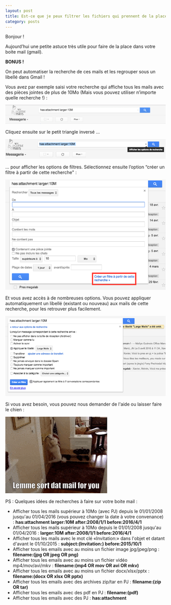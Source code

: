 ```yaml
---
layout: post
title: Est-ce que je peux filtrer les fichiers qui prennent de la place dans ma boite mail ?
category: posts
---
```


Bonjour !

Aujourd’hui une petite astuce très utile pour faire de la place dans votre boite mail (gmail).



**BONUS !**

On peut automatiser la recherche de ces mails et les regrouper sous un libellé dans Gmail !

Vous avez par exemple saisi votre recherche qui affiche tous les mails avec des pièces jointes de plus de 10Mo (Mais vous pouvez utiliser n’importe quelle recherche !) :

![filter](/images/filter.png)


Cliquez ensuite sur le petit triangle inversé  …

![filter-options](/images/filter-options.png)


… pour afficher les options de filtres. Sélectionnez ensuite l’option “créer un filtre à partir de cette recherche" :

![filter-options2](/images/filter-options2.png)

Et vous avez accès à de nombreuses options.
Vous pouvez appliquer automatiquement un libellé (existant ou nouveau) aux mails de cette recherche, pour les retrouver plus facilement.

![filter-options3](/images/filter-options3.png)


Si vous avez besoin, vous pouvez nous demander de l'aide ou laisser faire le chien :

![dog](/images/dog.gif)


PS : Quelques idées de recherches à faire sur votre boite mail :

- Afficher tous les mails supérieur à 10Mo (avec PJ) depuis le 01/01/2008 jusqu'au 01/04/2016 (vous pouvez changer la date à votre convenance) : **has:attachment larger:10M after:2008/1/1 before:2016/4/1**
- Afficher tous les mails supérieur à 10Mo depuis le 01/01/2008 jusqu'au 01/04/2016 : **larger:10M after:2008/1/1 before:2016/4/1**
- Afficher tous les mails avec le mot clé «Invitation:» dans l'objet et datant d'avant le 01/10/2015 : **subject:(Invitation:) before:2015/10/1**
- Afficher tous les emails avec au moins un fichier image jpg/jpeg/png : **filename:(jpg OR jpeg OR png)**
- Afficher tous les emails avec au moins un fichier vidéo mp4/mov/avi/mkv : **filename:(mp4 OR mov OR avi OR mkv)**
- Afficher tous les emails avec au moins un fichier docx/xlsx/pptx : **filename:(docx OR xlsx OR pptx)**
- Afficher tous les emails avec des archives zip/tar en PJ : **filename:(zip OR tar)**
- Afficher tous les emails avec des pdf en PJ : **filename:(pdf)**
- Afficher tous les emails avec des PJ : **has:attachment**

